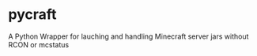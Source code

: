 # pycraft
A Python Wrapper for lauching and handling Minecraft server jars without RCON or mcstatus
